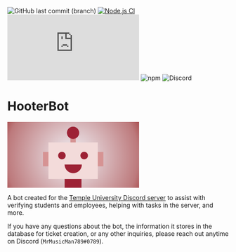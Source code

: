 ![GitHub last commit (branch)](https://img.shields.io/github/last-commit/MrMusicMan789/HooterBot/main?label=Last%20Commit)
[![Node.js CI](https://github.com/MrMusicMan789/HooterBot/actions/workflows/node.js.yml/badge.svg?branch=main)](https://github.com/MrMusicMan789/HooterBot/actions/workflows/node.js.yml?style=flat)
![Discord.js version](https://img.shields.io/github/package-json/dependency-version/MrMusicMan789/HooterBot/discord.js?color=5865F2&label=D.JS)
![npm](https://img.shields.io/npm/v/npm?style=flat&logo=npm)
![Discord](https://img.shields.io/discord/829409161581821992?style=flat&color=5865F2&label=Join%20the%20Discord&logo=Discord)

# HooterBot

<img src="HooterBot_GitHubProfile.png" width="300" align="center" link="">

A bot created for the [Temple University Discord server](https://discord.com/invite/vbtaBXt8dd) to assist with verifying students and employees, helping with tasks in the server, and more.

If you have any questions about the bot, the information it stores in the database for ticket creation, or any other inquiries, please reach out anytime on Discord (`MrMusicMan789#0789`).
